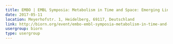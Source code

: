 ```yaml
---
title: EMBO | EMBL Symposia: Metabolism in Time and Space: Emerging Links to Cellular and Developmental Programs
date: 2017-05-11
location: Meyerhofstr. 1, Heidelberg, 69117, Deutschland
link: http://biorn.org/event/embo-embl-symposia-metabolism-in-time-and-space-emerging-links-to-cellular-and-developmental-programs/
usergroup: biorn
type: usergroup
---
```


